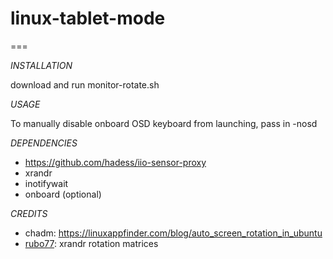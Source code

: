 # linux-tablet-mode
===

*INSTALLATION*

download and run monitor-rotate.sh

*USAGE*

To manually disable onboard OSD keyboard from launching, pass in -nosd

*DEPENDENCIES*

* https://github.com/hadess/iio-sensor-proxy
* xrandr
* inotifywait
* onboard (optional)


*CREDITS*
* chadm: https://linuxappfinder.com/blog/auto_screen_rotation_in_ubuntu
* [rubo77](https://gist.github.com/rubo77/daa262e0229f6e398766): xrandr rotation matrices
